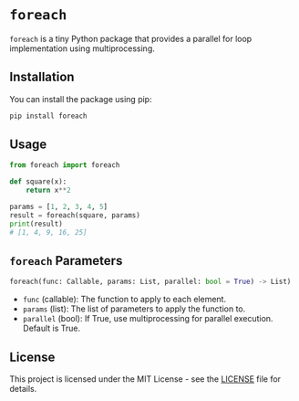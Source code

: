 

# `foreach`

`foreach` is a tiny Python package that provides a parallel for loop implementation using multiprocessing.

## Installation

You can install the package using pip:

```bash
pip install foreach
```

## Usage

```python
from foreach import foreach

def square(x):
    return x**2

params = [1, 2, 3, 4, 5]
result = foreach(square, params)
print(result)
# [1, 4, 9, 16, 25]
```

## `foreach` Parameters

```python
foreach(func: Callable, params: List, parallel: bool = True) -> List)
```
- `func` (callable): The function to apply to each element.
- `params` (list): The list of parameters to apply the function to.
- `parallel` (bool): If True, use multiprocessing for parallel execution. Default is True.




## License

This project is licensed under the MIT License - see the [LICENSE](LICENSE) file for details.
